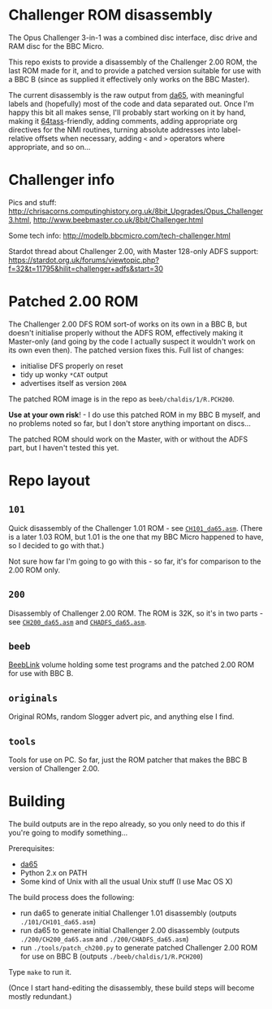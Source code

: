 # Challenger ROM disassembly

The Opus Challenger 3-in-1 was a combined disc interface, disc drive
and RAM disc for the BBC Micro.

This repo exists to provide a disassembly of the Challenger 2.00 ROM,
the last ROM made for it, and to provide a patched version suitable
for use with a BBC B (since as supplied it effectively only works on
the BBC Master).

The current disassembly is the raw output from
[da65](https://cc65.github.io/doc/da65.html), with meaningful labels
and (hopefully) most of the code and data separated out. Once I'm
happy this bit all makes sense, I'll probably start working on it by
hand, making it [64tass](http://tass64.sourceforge.net/)-friendly,
adding comments, adding appropriate org directives for the NMI
routines, turning absolute addresses into label-relative offsets when
necessary, adding `<` and `>` operators where appropriate, and so
on...

# Challenger info

Pics and stuff: http://chrisacorns.computinghistory.org.uk/8bit_Upgrades/Opus_Challenger3.html, http://www.beebmaster.co.uk/8bit/Challenger.html

Some tech info: http://modelb.bbcmicro.com/tech-challenger.html

Stardot thread about Challenger 2.00, with Master 128-only ADFS
support:
https://stardot.org.uk/forums/viewtopic.php?f=32&t=11795&hilit=challenger+adfs&start=30

# Patched 2.00 ROM

The Challenger 2.00 DFS ROM sort-of works on its own in a BBC B, but
doesn't initialise properly without the ADFS ROM, effectively making
it Master-only (and going by the code I actually suspect it wouldn't
work on its own even then). The patched version fixes this. Full list
of changes:

* initialise DFS properly on reset
* tidy up wonky `*CAT` output
* advertises itself as version `200A`

The patched ROM image is in the repo as `beeb/chaldis/1/R.PCH200`.

**Use at your own risk**! - I do use this patched ROM in my BBC B
myself, and no problems noted so far, but I don't store anything
important on discs...

The patched ROM should work on the Master, with or without the ADFS
part, but I haven't tested this yet.

# Repo layout

## `101`

Quick disassembly of the Challenger 1.01 ROM - see
[`CH101_da65.asm`](./101/CH101_da65.asm). (There is a later 1.03 ROM,
but 1.01 is the one that my BBC Micro happened to have, so I decided
to go with that.)

Not sure how far I'm going to go with this - so far, it's for
comparison to the 2.00 ROM only.

## `200`

Disassembly of Challenger 2.00 ROM. The ROM is 32K, so it's in two
parts - see [`CH200_da65.asm`](./200/CH200_da65.asm) and
[`CHADFS_da65.asm`](./200/CHADFS_da65.asm).

## `beeb`

[BeebLink](https://github.com/tom-seddon/beeblink) volume holding some
test programs and the patched 2.00 ROM for use with BBC B.

## `originals`

Original ROMs, random Slogger advert pic, and anything else I find.

## `tools`

Tools for use on PC. So far, just the ROM patcher that makes the BBC B
version of Challenger 2.00.

# Building

The build outputs are in the repo already, so you only need to do this
if you're going to modify something...

Prerequisites:

* [da65](https://cc65.github.io/doc/da65.html)
* Python 2.x on PATH
* Some kind of Unix with all the usual Unix stuff (I use Mac OS X)

The build process does the following:

* run da65 to generate initial Challenger 1.01 disassembly (outputs
  `./101/CH101_da65.asm`)
* run da65 to generate initial Challenger 2.00 disassembly (outputs
  `./200/CH200_da65.asm` and `./200/CHADFS_da65.asm`)
* run `./tools/patch_ch200.py` to generate patched Challenger 2.00 ROM
  for use on BBC B (outputs `./beeb/chaldis/1/R.PCH200`)

Type `make` to run it.

(Once I start hand-editing the disassembly, these build steps will
become mostly redundant.)
